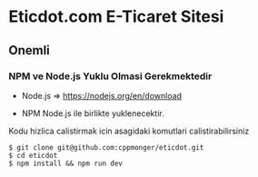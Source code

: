 # Eticdot.com E-Ticaret Sitesi

## Onemli

### NPM ve Node.js Yuklu Olmasi Gerekmektedir

- Node.js => https://nodejs.org/en/download

- NPM Node.js ile birlikte yuklenecektir.

Kodu hizlica calistirmak icin asagidaki komutlari calistirabilirsiniz

```
$ git clone git@github.com:cppmonger/eticdot.git
$ cd eticdot
$ npm install && npm run dev
```

